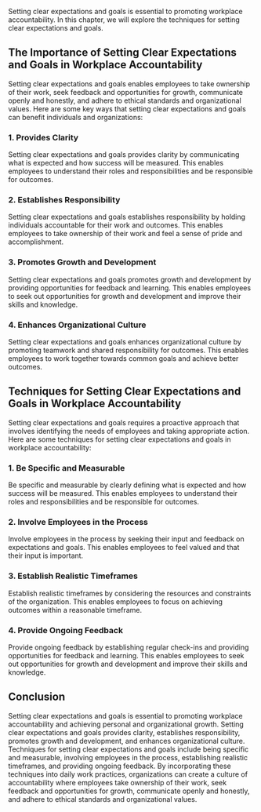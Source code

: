 
Setting clear expectations and goals is essential to promoting workplace accountability. In this chapter, we will explore the techniques for setting clear expectations and goals.

The Importance of Setting Clear Expectations and Goals in Workplace Accountability
----------------------------------------------------------------------------------

Setting clear expectations and goals enables employees to take ownership of their work, seek feedback and opportunities for growth, communicate openly and honestly, and adhere to ethical standards and organizational values. Here are some key ways that setting clear expectations and goals can benefit individuals and organizations:

### 1. Provides Clarity

Setting clear expectations and goals provides clarity by communicating what is expected and how success will be measured. This enables employees to understand their roles and responsibilities and be responsible for outcomes.

### 2. Establishes Responsibility

Setting clear expectations and goals establishes responsibility by holding individuals accountable for their work and outcomes. This enables employees to take ownership of their work and feel a sense of pride and accomplishment.

### 3. Promotes Growth and Development

Setting clear expectations and goals promotes growth and development by providing opportunities for feedback and learning. This enables employees to seek out opportunities for growth and development and improve their skills and knowledge.

### 4. Enhances Organizational Culture

Setting clear expectations and goals enhances organizational culture by promoting teamwork and shared responsibility for outcomes. This enables employees to work together towards common goals and achieve better outcomes.

Techniques for Setting Clear Expectations and Goals in Workplace Accountability
-------------------------------------------------------------------------------

Setting clear expectations and goals requires a proactive approach that involves identifying the needs of employees and taking appropriate action. Here are some techniques for setting clear expectations and goals in workplace accountability:

### 1. Be Specific and Measurable

Be specific and measurable by clearly defining what is expected and how success will be measured. This enables employees to understand their roles and responsibilities and be responsible for outcomes.

### 2. Involve Employees in the Process

Involve employees in the process by seeking their input and feedback on expectations and goals. This enables employees to feel valued and that their input is important.

### 3. Establish Realistic Timeframes

Establish realistic timeframes by considering the resources and constraints of the organization. This enables employees to focus on achieving outcomes within a reasonable timeframe.

### 4. Provide Ongoing Feedback

Provide ongoing feedback by establishing regular check-ins and providing opportunities for feedback and learning. This enables employees to seek out opportunities for growth and development and improve their skills and knowledge.

Conclusion
----------

Setting clear expectations and goals is essential to promoting workplace accountability and achieving personal and organizational growth. Setting clear expectations and goals provides clarity, establishes responsibility, promotes growth and development, and enhances organizational culture. Techniques for setting clear expectations and goals include being specific and measurable, involving employees in the process, establishing realistic timeframes, and providing ongoing feedback. By incorporating these techniques into daily work practices, organizations can create a culture of accountability where employees take ownership of their work, seek feedback and opportunities for growth, communicate openly and honestly, and adhere to ethical standards and organizational values.
